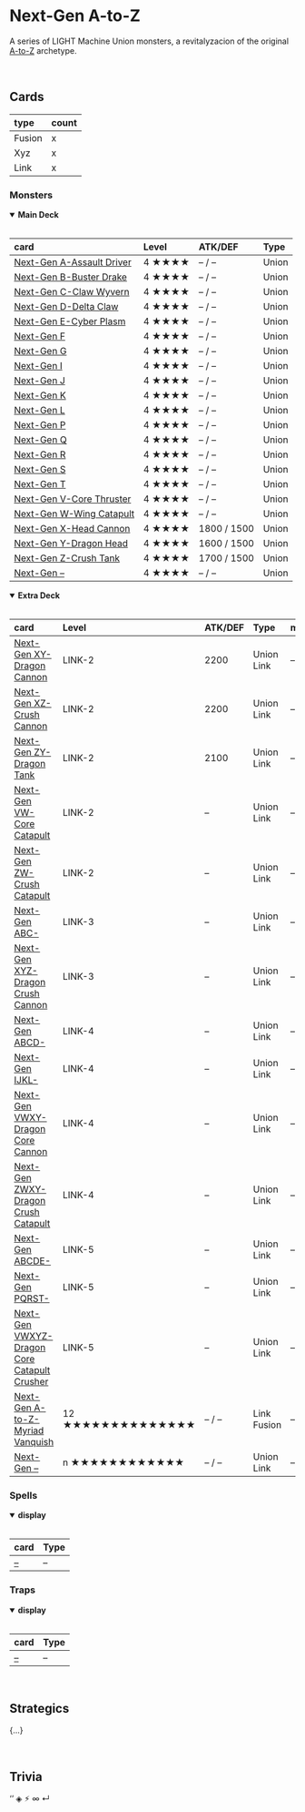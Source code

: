 # Next-Gen A-to-Z

A series of LIGHT Machine Union monsters, a revitalyzacion of the original [A-to-Z](https://yugioh.fandom.com/wiki/A-to-Z) archetype.


<br>


## Cards

| type | count |
| :--- | :---- |
| Fusion | x |
| Xyz | x |
| Link | x |

### Monsters

<details open>
  <summary> <b> Main Deck </b> </summary> <br>

| card | Level | ATK/DEF | Type |
| :--- | :---- | :------ | :--- |
| [Next-Gen A-Assault Driver](../cards/monsters/union/Next-Gen%20.md) | 4 ★★★★ | – / – | Union |
| [Next-Gen B-Buster Drake](../cards/monsters/union/Next-Gen%20.md) | 4 ★★★★ | – / – | Union |
| [Next-Gen C-Claw Wyvern](../cards/monsters/union/Next-Gen%20.md) | 4 ★★★★ | – / – | Union |
| [Next-Gen D-Delta Claw](../cards/monsters/union/Next-Gen%20.md) | 4 ★★★★ | – / – | Union |
| [Next-Gen E-Cyber Plasm](../cards/monsters/union/Next-Gen%20.md) | 4 ★★★★ | – / – | Union |
| [Next-Gen F](../cards/monsters/union/Next-Gen%20.md) | 4 ★★★★ | – / – | Union |
| [Next-Gen G](../cards/monsters/union/Next-Gen%20.md) | 4 ★★★★ | – / – | Union |
| [Next-Gen I](../cards/monsters/union/Next-Gen%20.md) | 4 ★★★★ | – / – | Union |
| [Next-Gen J](../cards/monsters/union/Next-Gen%20.md) | 4 ★★★★ | – / – | Union |
| [Next-Gen K](../cards/monsters/union/Next-Gen%20.md) | 4 ★★★★ | – / – | Union |
| [Next-Gen L](../cards/monsters/union/Next-Gen%20.md) | 4 ★★★★ | – / – | Union |
| [Next-Gen P](../cards/monsters/union/Next-Gen%20.md) | 4 ★★★★ | – / – | Union |
| [Next-Gen Q](../cards/monsters/union/Next-Gen%20.md) | 4 ★★★★ | – / – | Union |
| [Next-Gen R](../cards/monsters/union/Next-Gen%20.md) | 4 ★★★★ | – / – | Union |
| [Next-Gen S](../cards/monsters/union/Next-Gen%20.md) | 4 ★★★★ | – / – | Union |
| [Next-Gen T](../cards/monsters/union/Next-Gen%20.md) | 4 ★★★★ | – / – | Union |
| [Next-Gen V-Core Thruster](../cards/monsters/union/Next-Gen%20.md) | 4 ★★★★ | – / – | Union |
| [Next-Gen W-Wing Catapult](../cards/monsters/union/Next-Gen%20.md) | 4 ★★★★ | – / – | Union |
| [Next-Gen X-Head Cannon](../cards/monsters/union/Next-Gen%20.md) | 4 ★★★★ | 1800 / 1500 | Union |
| [Next-Gen Y-Dragon Head](../cards/monsters/union/Next-Gen%20.md) | 4 ★★★★ | 1600 / 1500 | Union |
| [Next-Gen Z-Crush Tank](../cards/monsters/union/Next-Gen%20.md) | 4 ★★★★ | 1700 / 1500 | Union |
| [Next-Gen –](../cards/monsters/union/Next-Gen%20.md) | 4 ★★★★ | – / – | Union |

</details>

<details open>
  <summary> <b> Extra Deck </b> </summary> <br>

| card | Level | ATK/DEF | Type | material |
| :--- | :---- | :------ | :--- | :------- |
| [Next-Gen XY-Dragon Cannon](../cards/monsters/–/Next-Gen%20.md) | LINK-2 | 2200 | Union Link | – |
| [Next-Gen XZ-Crush Cannon](../cards/monsters/–/Next-Gen%20.md) | LINK-2 | 2200 | Union Link | – |
| [Next-Gen ZY-Dragon Tank](../cards/monsters/–/Next-Gen%20.md) | LINK-2 | 2100 | Union Link | – |
| [Next-Gen VW-Core Catapult](../cards/monsters/–/Next-Gen%20.md) | LINK-2 | – | Union Link | – |
| [Next-Gen ZW-Crush Catapult](../cards/monsters/–/Next-Gen%20.md) | LINK-2 | – | Union Link | – |
| [Next-Gen ABC-](../cards/monsters/–/Next-Gen%20.md) | LINK-3 | – | Union Link | – |
| [Next-Gen XYZ-Dragon Crush Cannon](../cards/monsters/–/Next-Gen%20.md) | LINK-3 | – | Union Link | – |
| [Next-Gen ABCD-](../cards/monsters/–/Next-Gen%20.md) | LINK-4 | – | Union Link | – |
| [Next-Gen IJKL-](../cards/monsters/–/Next-Gen%20.md) | LINK-4 | – | Union Link | – |
| [Next-Gen VWXY-Dragon Core Cannon](../cards/monsters/–/Next-Gen%20.md) | LINK-4 | – | Union Link | – |
| [Next-Gen ZWXY-Dragon Crush Catapult](../cards/monsters/–/Next-Gen%20.md) | LINK-4 | – | Union Link | – |
| [Next-Gen ABCDE-](../cards/monsters/–/Next-Gen%20.md) | LINK-5 | – | Union Link | – |
| [Next-Gen PQRST-](../cards/monsters/–/Next-Gen%20.md) | LINK-5 | – | Union Link | – |
| [Next-Gen VWXYZ-Dragon Core Catapult Crusher](../cards/monsters/–/Next-Gen%20.md) | LINK-5 | – | Union Link | – |
| [Next-Gen A-to-Z-Myriad Vanquish](../cards/monsters/–/Next-Gen%20.md) | 12 ★★★★★★★★★★★★★★ | – / – | Link Fusion | – |
| [Next-Gen –](../cards/monsters/–/Next-Gen%20.md) | n ★★★★★★★★★★★★ | – / – | Union Link | – |

</details>

### Spells

<details open>
  <summary> <b> display </b> </summary> <br>

| card | Type |
| :--- | :--- |
| [–](../cards/spells/–/–.md) | – |

</details>

### Traps

<details open>
  <summary> <b> display </b> </summary> <br>

| card | Type |
| :--- | :--- |
| [–](../cards/traps/–/–.md) | – |

</details>


<br>


## Strategics

{...}


<br>


## Trivia

‘’ ◈ ⚡︎ ∞ ↵